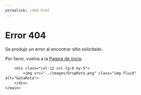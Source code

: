 ```yaml
---
permalink: /404.html
---
```

<!DOCTYPE html>
<html lang="es">

<head>
    <meta charset="UTF-8" />
    <meta http-equiv="X-UA-Compatible" content="IE=edge" />
    <meta name="viewport" content="width=device-width, initial-scale=1.0" />
    <link rel="stylesheet" href="../css/bootstrap.css" />
    <link rel="preconnect" href="https://fonts.googleapis.com" />
    <link rel="preconnect" href="https://fonts.gstatic.com" crossorigin />
    <link href="https://fonts.googleapis.com/css2?family=Roboto:ital@0;1&display=swap" rel="stylesheet" />
    <link rel="stylesheet" href="https://cdnjs.cloudflare.com/ajax/libs/animate.css/4.1.1/animate.min.css" />
    <link rel="shortcut icon" href="../images/DropRoto.png" />
    <title>Agua Del Atlantico | Error 404</title>
</head>

<body>
    <main class="container-fluid row d-flex align-items-center">
        <div class="col-12 col-lg-6">
            <div class="col-12 m-5">
                <h1 class="display-1 fw-bold">Error 404</h1>
            </div>
            <div class="col-12 mx-5 fs-3">
                <p>Se produjo un error al encontrar sitio solicitado.</p>
            </div>
            <div class="col-12 mx-5">
                <p>Por favor, vuelva a la <a href="../index.html">Pagina de inicio</a> </p>
            </div>
        </div>
            
        <div class="col-12 col-lg-6 my-5">
            <img src="../images/DropRoto.png" class="img-fluid" alt="GotaRota">
        </div>
    </main>
</body>

</html>
